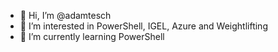 - 👋 Hi, I’m @adamtesch
- 👀 I’m interested in PowerShell, IGEL, Azure and Weightlifting
- 🌱 I’m currently learning PowerShell


<!---
adamtesch/adamtesch is a ✨ special ✨ repository because its `README.md` (this file) appears on your GitHub profile.
You can click the Preview link to take a look at your changes.
--->
